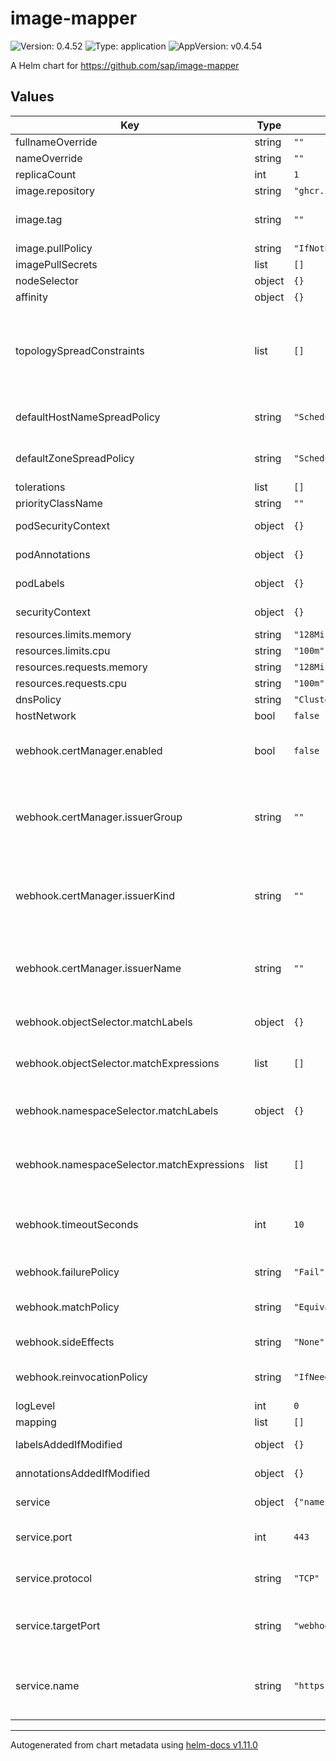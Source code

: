 # image-mapper

![Version: 0.4.52](https://img.shields.io/badge/Version-0.4.52-informational?style=flat-square) ![Type: application](https://img.shields.io/badge/Type-application-informational?style=flat-square) ![AppVersion: v0.4.54](https://img.shields.io/badge/AppVersion-v0.4.54-informational?style=flat-square)

A Helm chart for https://github.com/sap/image-mapper

## Values

| Key | Type | Default | Description |
|-----|------|---------|-------------|
| fullnameOverride | string | `""` | Override full name |
| nameOverride | string | `""` | Override name |
| replicaCount | int | `1` | Replica count |
| image.repository | string | `"ghcr.io/sap/image-mapper"` | Image repository |
| image.tag | string | `""` | Image tag (defauls to .Chart.AppVersion) |
| image.pullPolicy | string | `"IfNotPresent"` | Image pull policy |
| imagePullSecrets | list | `[]` | Image pull secrets |
| nodeSelector | object | `{}` | Node selector |
| affinity | object | `{}` | Affinity settings |
| topologySpreadConstraints | list | `[]` | Topology spread constraints (if unspecified, default constraints for hostname and zone will be generated) |
| defaultHostNameSpreadPolicy | string | `"ScheduleAnyway"` | Default topology spread policy for hostname |
| defaultZoneSpreadPolicy | string | `"ScheduleAnyway"` | Default topology spread policy for zone |
| tolerations | list | `[]` | Tolerations |
| priorityClassName | string | `""` | Priority class |
| podSecurityContext | object | `{}` | Pod security context |
| podAnnotations | object | `{}` | Additional pod annotations |
| podLabels | object | `{}` | Additional pod labels |
| securityContext | object | `{}` | Container security context |
| resources.limits.memory | string | `"128Mi"` | Memory limit |
| resources.limits.cpu | string | `"100m"` | CPU limit |
| resources.requests.memory | string | `"128Mi"` | Memory request |
| resources.requests.cpu | string | `"100m"` | CPU request |
| dnsPolicy | string | `"ClusterFirst"` |  |
| hostNetwork | bool | `false` |  |
| webhook.certManager.enabled | bool | `false` | Whether to use cert-manager to manage webhook tls |
| webhook.certManager.issuerGroup | string | `""` | Issuer group (only relevant if enabled is true; if unset, the default cert-manager group is used) |
| webhook.certManager.issuerKind | string | `""` | Issuer kind (only relevant if enabled is true; if unset, the default cert-manager type 'Issuer' is used) |
| webhook.certManager.issuerName | string | `""` | Issuer name (only relevant if enabled is true; if unset, a self-signed issuer is used) |
| webhook.objectSelector.matchLabels | object | `{}` | Object selector matchLabels, used by webhook |
| webhook.objectSelector.matchExpressions | list | `[]` | Object selector matchExpressions, used by webhook |
| webhook.namespaceSelector.matchLabels | object | `{}` | Namespace selector matchLabels, used by webhook |
| webhook.namespaceSelector.matchExpressions | list | `[]` | Namespace selector matchExpressions, used by webhook |
| webhook.timeoutSeconds | int | `10` | Timeout in seconds for the webhook call. Must be between 1 and 30 seconds. |
| webhook.failurePolicy | string | `"Fail"` | Valid values: "Ignore", "Fail" |
| webhook.matchPolicy | string | `"Equivalent"` | Valid values: "Exact", "Equivalent" |
| webhook.sideEffects | string | `"None"` | Valid values: "None", "Some" |
| webhook.reinvocationPolicy | string | `"IfNeeded"` | Valid values: "Never", "IfNeeded" |
| logLevel | int | `0` | Log level |
| mapping | list | `[]` | Mapping rules |
| labelsAddedIfModified | object | `{}` | Labels to set on mutated pods |
| annotationsAddedIfModified | object | `{}` | Annotations to set on mutated pods |
| service | object | `{"name":"https","port":443,"protocol":"TCP","targetPort":"webhooks"}` | Service configuration |
| service.port | int | `443` | The external port exposed by the service |
| service.protocol | string | `"TCP"` | Protocol to use (TCP/UDP). Default is TCP. |
| service.targetPort | string | `"webhooks"` | Target port on the pod (usually a named port or containerPort) |
| service.name | string | `"https"` | Name for the port (used for things like Prometheus scraping and readability) |

----------------------------------------------
Autogenerated from chart metadata using [helm-docs v1.11.0](https://github.com/norwoodj/helm-docs/releases/v1.11.0)
